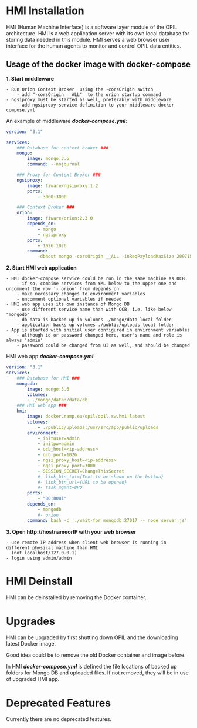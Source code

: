 # HMI Installation

HMI (Human Machine Interface) is a software layer module of the OPIL architecture. HMI is a web application server with its own local database for storing data needed in this module. HMI serves a web browser user interface for the human agents to monitor and control OPIL data entities. 


## Usage of the docker image with docker-compose

**1.  Start middleware**

    - Run Orion Context Broker  using the -corsOrigin switch
        - add "-corsOrigin __ALL"  to the orion startup command
    - ngsiproxy must be started as well, preferably with middleware
        - add ngsiproxy service definition to your middleware docker-compose.yml

An example of middleware ***docker-compose.yml***:
```yml
version: "3.1"

services:
    ### Database for context broker ###
    mongo:
        image: mongo:3.6
        command: --nojournal

    ### Proxy for Context Broker ###
    ngsiproxy:
        image: fiware/ngsiproxy:1.2
        ports:
            - 3000:3000

    ### Context Broker ###
    orion:
        image: fiware/orion:2.3.0
        depends_on:
            - mongo
            - ngsiproxy
        ports:
            - 1026:1026
        command:
            -dbhost mongo -corsOrigin __ALL -inReqPayloadMaxSize 2097152
```

**2. Start HMI web application**

    - HMI docker-compose service could be run in the same machine as OCB
        - if so, combine services from YML below to the upper one and uncomment the row '- orion' from depends_on
        - make necessary changes to environment variables
        - uncomment optional variables if needed
    - HMI web app uses its own instance of Mongo DB
        - use different service name than with OCB, i.e. like below "mongodb"
        - db data is backed up in volumes ./mongo/data local folder
        - application backs up volumes ./public/uploads local folder
    - App is started with initial user configured in environment variables
        - although id or password changed here, user's name and role is always 'admin'
        - password could be changed from UI as well, and should be changed


HMI web app ***docker-compose.yml***:
```yml
version: "3.1"
services:
    ### Database for HMI ###
    mongodb:
        image: mongo:3.6
        volumes:
        - ./mongo/data:/data/db
    ### HMI web app ###
    hmi:
        image: docker.ramp.eu/opil/opil.sw.hmi:latest
        volumes:
            - ./public/uploads:/usr/src/app/public/uploads
        environment:
            - inituser=admin
            - initpw=admin
            - ocb_host=<ip-address>
            - ocb_port=1026
            - ngsi_proxy_host=<ip-address>
            - ngsi_proxy_port=3000
            - SESSION_SECRET=ChangeThisSecret
            #- link_btn_txt={Text to be shown on the button}
            #- link_btn_url={URL to be opened}
            #- task_mgmnt=BPO
        ports:
            - "80:8081"
        depends_on:
            - mongodb
            #- orion
        command: bash -c './wait-for mongodb:27017 -- node server.js'
```

**3. Open http://hostnameorIP with your web browser**

    - use remote IP address when client web browser is running in different physical machine than HMI
      (not localhost/127.0.0.1)
    - login using admin/admin

# HMI Deinstall
HMI can be deinstalled by removing the Docker container.

# Upgrades
HMI can be upgraded by first shutting down OPIL and the downloading latest Docker image.

Good idea could be to remove the old Docker container and image before.

In HMI ***docker-compose.yml*** is defined the file locations of backed up folders for Mongo DB and uploaded files. If not removed, they will be in use of upgraded HMI app.

# Deprecated Features


Currently there are no deprecated features.
